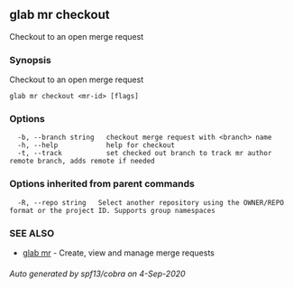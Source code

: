## glab mr checkout

Checkout to an open merge request

### Synopsis

Checkout to an open merge request

```
glab mr checkout <mr-id> [flags]
```

### Options

```
  -b, --branch string   checkout merge request with <branch> name
  -h, --help            help for checkout
  -t, --track           set checked out branch to track mr author remote branch, adds remote if needed
```

### Options inherited from parent commands

```
  -R, --repo string   Select another repository using the OWNER/REPO format or the project ID. Supports group namespaces
```

### SEE ALSO

* [glab mr](glab_mr.md)	 - Create, view and manage merge requests

###### Auto generated by spf13/cobra on 4-Sep-2020
